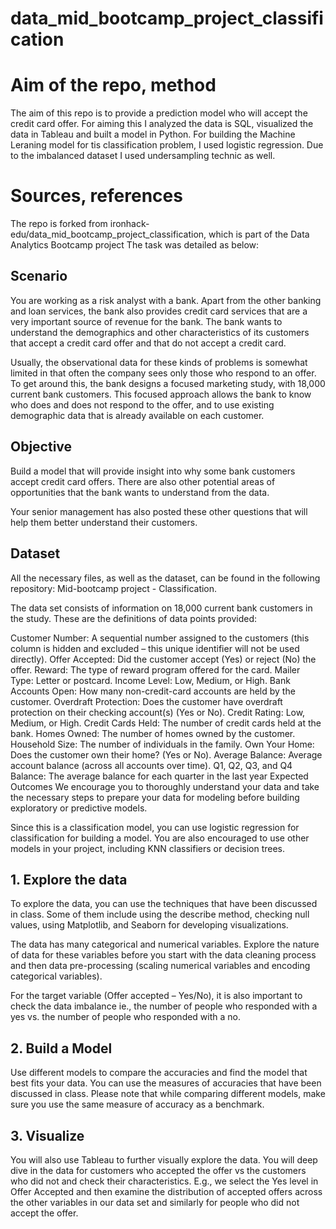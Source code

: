 # data_mid_bootcamp_project_classification

# Aim of the repo, method

The aim of this repo is to provide a prediction model who will accept the credit card offer. For aiming this I analyzed the data is SQL, visualized the data in Tableau and built a model in Python.
For building the Machine Leraning model for tis classification problem, I used logistic regression. Due to the imbalanced dataset I used undersampling technic as well.


# Sources, references

The repo is forked from ironhack-edu/data_mid_bootcamp_project_classification, which is part of the Data Analytics Bootcamp project
The task was detailed as below:

## Scenario
You are working as a risk analyst with a bank. Apart from the other banking and loan services, the bank also provides credit card services that are a very important source of revenue for the bank. The bank wants to understand the demographics and other characteristics of its customers that accept a credit card offer and that do not accept a credit card.

Usually, the observational data for these kinds of problems is somewhat limited in that often the company sees only those who respond to an offer. To get around this, the bank designs a focused marketing study, with 18,000 current bank customers. This focused approach allows the bank to know who does and does not respond to the offer, and to use existing demographic data that is already available on each customer.

## Objective
Build a model that will provide insight into why some bank customers accept credit card offers. There are also other potential areas of opportunities that the bank wants to understand from the data.

Your senior management has also posted these other questions that will help them better understand their customers.

## Dataset
All the necessary files, as well as the dataset, can be found in the following repository: Mid-bootcamp project - Classification.

The data set consists of information on 18,000 current bank customers in the study. These are the definitions of data points provided:

Customer Number: A sequential number assigned to the customers (this column is hidden and excluded – this unique identifier will not be used directly).
Offer Accepted: Did the customer accept (Yes) or reject (No) the offer. Reward: The type of reward program offered for the card.
Mailer Type: Letter or postcard.
Income Level: Low, Medium, or High.
Bank Accounts Open: How many non-credit-card accounts are held by the customer.
Overdraft Protection: Does the customer have overdraft protection on their checking account(s) (Yes or No).
Credit Rating: Low, Medium, or High.
Credit Cards Held: The number of credit cards held at the bank.
Homes Owned: The number of homes owned by the customer.
Household Size: The number of individuals in the family.
Own Your Home: Does the customer own their home? (Yes or No).
Average Balance: Average account balance (across all accounts over time). Q1, Q2, Q3, and Q4
Balance: The average balance for each quarter in the last year
Expected Outcomes
We encourage you to thoroughly understand your data and take the necessary steps to prepare your data for modeling before building exploratory or predictive models.

Since this is a classification model, you can use logistic regression for classification for building a model. You are also encouraged to use other models in your project, including KNN classifiers or decision trees.

## 1. Explore the data
To explore the data, you can use the techniques that have been discussed in class. Some of them include using the describe method, checking null values, using Matplotlib, and Seaborn for developing visualizations.

The data has many categorical and numerical variables. Explore the nature of data for these variables before you start with the data cleaning process and then data pre-processing (scaling numerical variables and encoding categorical variables).

For the target variable (Offer accepted – Yes/No), it is also important to check the data imbalance ie., the number of people who responded with a yes vs. the number of people who responded with a no.

## 2. Build a Model
Use different models to compare the accuracies and find the model that best fits your data. You can use the measures of accuracies that have been discussed in class. Please note that while comparing different models, make sure you use the same measure of accuracy as a benchmark.

## 3. Visualize
You will also use Tableau to further visually explore the data. You will deep dive in the data for customers who accepted the offer vs the customers who did not and check their characteristics. E.g., we select the Yes level in Offer Accepted and then examine the distribution of accepted offers across the other variables in our data set and similarly for people who did not accept the offer.

